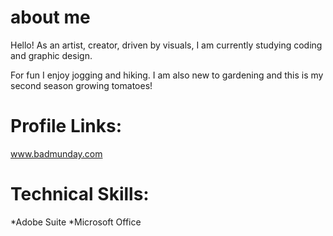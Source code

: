 # about me


Hello! As an artist, creator, driven by visuals, I am currently studying coding and graphic design.

For fun I enjoy jogging and hiking. I am also new to gardening and this is my second season growing tomatoes!




# Profile Links:
www.badmunday.com

# Technical Skills:
*Adobe Suite
*Microsoft Office


